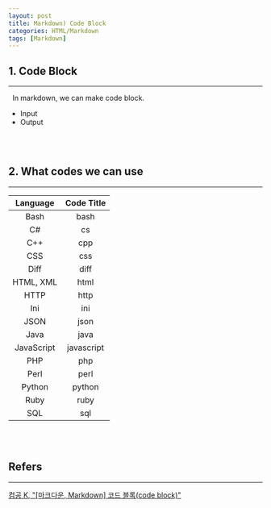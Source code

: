 ```yaml
---
layout: post
title: Markdown) Code Block
categories: HTML/Markdown
tags: [Markdown]
---
```

## 1. Code Block
<hr>
&nbsp;&nbsp;In markdown, we can make code block.

- Input
    <script src="https://gist.github.com/unsik6/9161ae2027b5498579f0af9244b45c90.js"></script>
- Output
    <script src="https://gist.github.com/unsik6/93bf68d44d4516c8da84d4e12c8bee6c.js"></script>

<br/><br/>

## 2. What codes we can use
<hr>

|Language|Code Title|
|:---:|:---:|
|Bash|bash|
|C#|cs|
|C++|cpp|
|CSS|css|
|Diff|diff|
|HTML, XML|html|
|HTTP|http|
|Ini|ini|
|JSON|json|
|Java|java|
|JavaScript|javascript|
|PHP|php|
|Perl|perl|
|Python|python|
|Ruby|ruby|
|SQL|sql|

<br/><br/>

## Refers
<hr>

<a href = "https://computer-science-student.tistory.com/366">컴공 K, "[마크다운, Markdown] 코드 블록(code block)"</a>
